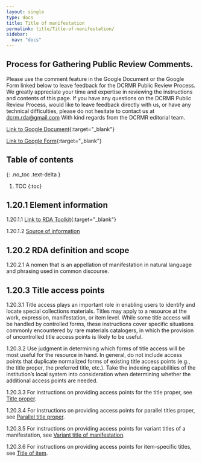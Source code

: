 ```yaml
---
layout: single
type: docs
title: Title of manifestation
permalink: title/Title-of-manifestation/
sidebar:
  nav: "docs"
---
```


## Process for Gathering Public Review Comments.
Please use the comment feature in the Google Document or the Google Form linked below to leave feedback for the DCRMR Public Review Process.  We greatly appreciate your time and expertise in reviewing the instructions and contents of this page.  If you have any questions on the DCRMR Public Review Process, would like to leave feedback directly with us, or have any technical difficulties, please do not hesitate to contact us at dcrm.rda@gmail.com  With kind regards from the DCRMR editorial team.

[Link to Google Document](https://docs.google.com/document/d/1qVFiiaO6y36NIwvnKIAjbfNI8P5llaipBaeruO6oIuE/edit){:target="_blank"}

[Link to Google Form](https://docs.google.com/forms/d/e/1FAIpQLSdNtJkbY1mngdTcvCoB7zZcpaIuuKHvlbyiidP-QunDy14VcQ/viewform){:target="_blank"}

## Table of contents
{: .no_toc .text-delta }

1. TOC
{:toc}

## 1.20.1 Element information

<a name="1.20.1.1">1.20.1.1</a> [Link to RDA Toolkit](https://beta.rdatoolkit.org/Content?externalId=en-US_ala-6d73e093-3928-3314-ad35-cc4afb3e3e3b){:target="_blank"}

<a name="1.20.1.2">1.20.1.2</a> [Source of information](/DCRMR/title/)

## 1.20.2 RDA definition and scope

<a name="1.20.2.1">1.20.2.1</a> A nomen that is an appellation of manifestation in natural language and phrasing used in common discourse.

## 1.20.3 Title access points

<a name="1.20.3.1">1.20.3.1</a> Title access plays an important role in enabling users to identify and locate special collections materials. Titles may apply to a resource at the work, expression, manifestation, or item level. While some title access will be handled by controlled forms, these instructions cover specific situations commonly encountered by rare materials catalogers, in which the provision of uncontrolled title access points is likely to be useful. 

<a name="1.20.3.2">1.20.3.2</a> Use judgment in determining which forms of title access will be most useful for the resource in hand. In general, do not include access points that duplicate normalized forms of existing title access points (e.g., the title proper, the preferred title, etc.). Take the indexing capabilities of the institution’s local system into consideration when determining whether the additional access points are needed.

<a name="1.20.3.3">1.20.3.3</a> For instructions on providing access points for the title proper, see [Title proper](/DCRMR/title/Title-proper/).

<a name="1.20.3.4">1.20.3.4</a> For instructions on providing access points for parallel titles proper, see [Parallel title proper](/DCRMR/title/Parallel-title-proper/).

<a name="1.20.3.5">1.20.3.5</a> For instructions on providing access points for variant titles of a manifestation, see [Variant title of manifestation](/DCRMR/title/Variant-title-of-manifestation).

<a name="1.20.3.6">1.20.3.6</a> For instructions on providing access points for item-specific titles, see [Title of item](/DCRMR/title/Title-of-item/).